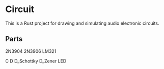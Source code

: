 # Circuit

This is a Rust project for drawing and simulating audio electronic circuits.

## Parts

2N3904
2N3906
LM321

C
D
D_Schottky
D_Zener
LED
